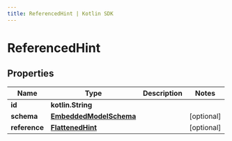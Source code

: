 ```yaml
---
title: ReferencedHint | Kotlin SDK
---
```



# ReferencedHint

## Properties
Name | Type | Description | Notes
------------ | ------------- | ------------- | -------------
**id** | **kotlin.String** |  | 
**schema** | [**EmbeddedModelSchema**](EmbeddedModelSchema) |  |  [optional]
**reference** | [**FlattenedHint**](FlattenedHint) |  |  [optional]



